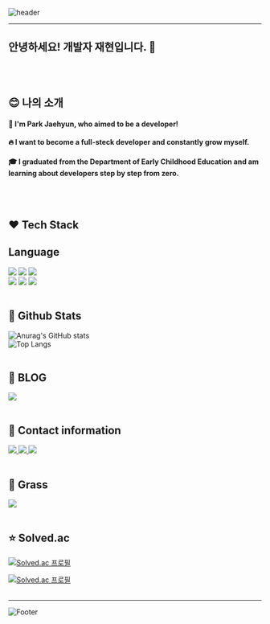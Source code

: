 ![header](https://capsule-render.vercel.app/api?type=waving&color=gradient&height=300&section=header&text=W%20e%20l%20c%20o%20m%20e%20🇰🇷&fontColor=ecf6fa&fontAlignY=50&animation=twinkling&fontSize=80)

***

## 안녕하세요! 개발자 재현입니다. 👋
<br/>
<br/>

<div>
  <!--Body-->
  
  ## :blush: 나의 소개
  #### :raising_hand: I'm Park Jaehyun, who aimed to be a developer!<br/>
  #### :fire: I want to become a full-steck developer and constantly grow myself.<br/>
  #### :mortar_board: I graduated from the Department of Early Childhood Education and am learning about developers step by step from zero.
  <br/>
  <br/>
  
  ## :hearts: Tech Stack
  ## Language
  <!--Python 앞으로 배울 것-->
  <img src="https://img.shields.io/badge/Python-3776AB?style=flat-square&logo=Python&logoColor=white"/>
  <!--JavaScript 앞으로 배울 것-->
  <img src="https://img.shields.io/badge/JavaScript-F7DF1E?style=flat-square&logo=JavaScript&logoColor=white"/>
  <!--HTML5 앞으로 배울 것-->
  <img src="https://img.shields.io/badge/HTML5-E34F26?style=flat-square&logo=HTML5&logoColor=white"/>
  <br/>
  <!--Flask 앞으로 배울 것-->
  <img src="https://img.shields.io/badge/FLASK-3BABC3?style=flat-square&logo=FLASK&logoColor=white"/>
  <!--Django 앞으로 배울 것-->
  <img src="https://img.shields.io/badge/Django-092E20?style=flat-square&logo=Django&logoColor=white"/>
  <!--FastAPI 앞으로 배울 것-->
  <img src="https://img.shields.io/badge/FastAPI-009688?style=flat-square&logo=FastAPI&logoColor=white"/>
  <br/>
  <br/>

  ## 🤔 Github Stats
  ![Anurag's GitHub stats](https://github-readme-stats.vercel.app/api?username=chdan-hub&show_icons=true&theme=radical)
  <br/>
  ![Top Langs](https://github-readme-stats.vercel.app/api/top-langs/?username=chdan-hub&layout=compact)
  <br/>
  <br/>
  
  ## :seedling: BLOG
  <!--Velog-->
  <a href="https://velog.io/@ksmii358/posts">
  <img src="https://img.shields.io/badge/Velog-20C997?style=flat-square&logo=Velog&logoColor=white"/>
    </a>
  <br/>
  <br/>
  
  ## :iphone: Contact information
  <!--Instagram-->
  <a href="https://www.instagram.com/m_u_nzzi/">
  <img src="https://img.shields.io/badge/Instagram-FF0069?style=flat-square&logo=Instagram&logoColor=white"/>
  </a>
  <!--Gmail-->
  <a href="https://accounts.google.com/SignOutOptions?hl=ko&continue=https://mail.google.com/mail&service=mail&ec=GBRAFw">
  <img src="https://img.shields.io/badge/Gmail-EA4335?style=flat-square&logo=Gmail&logoColor=white"/>
  </a>
  <!--Discord-->
  <img src="https://img.shields.io/badge/Discord-5865F2?style=flat-square&logo=Discord&logoColor=white"/>
  <br/>
  <br/>
  
  ## :hear_no_evil: Grass
  <img src="http://mazandi.herokuapp.com/api?handle=chdan&theme=dark"/>
  <br/>
  <br/>

  ## :star: Solved.ac
  [![Solved.ac
프로필](http://mazassumnida.wtf/api/v2/generate_badge?boj=chdan)](https://solved.ac/chdan)

  [![Solved.ac
프로필](http://mazassumnida.wtf/api/mini/generate_badge?boj=chdan)](https://solved.ac/chdan)
  <br/>
  <br/>

</div>

***

![Footer](https://capsule-render.vercel.app/api?type=waving&color=gradient&height=300&section=footer&text=T%20h%20a%20n%20k%20 %20Y%20o%20u%20.&fontColor=ecf6fa&fontAlignY=50&animation=twinkling&fontSize=80)
<!--
**chdan-hub/chdan-hub** is a ✨ _special_ ✨ repository because its `README.md` (this file) appears on your GitHub profile.

Here are some ideas to get you started:

- 🔭 I’m currently working on ...
- 🌱 I’m currently learning ...
- 👯 I’m looking to collaborate on ...
- 🤔 I’m looking for help with ...
- 💬 Ask me about ...
- 📫 How to reach me: ...
- 😄 Pronouns: ...
- ⚡ Fun fact: ...
-->

